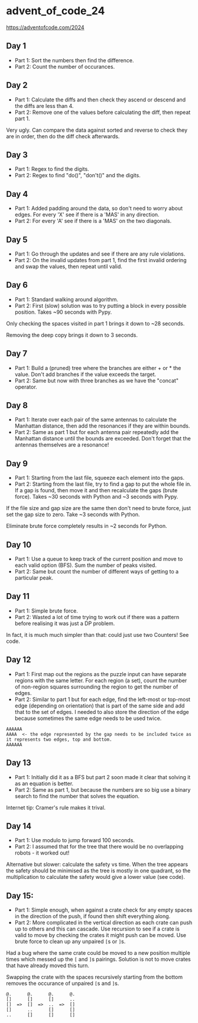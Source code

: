 # advent_of_code_24
https://adventofcode.com/2024

## Day 1
- Part 1: Sort the numbers then find the difference.
- Part 2: Count the number of occurances.

## Day 2
- Part 1: Calculate the diffs and then check they ascend or descend and the diffs are less than 4.
- Part 2: Remove one of the values before calculating the diff, then repeat part 1.

Very ugly. Can compare the data against sorted and reverse to check they are in order, then do the diff check afterwards.

## Day 3
- Part 1: Regex to find the digits.
- Part 2: Regex to find "do()", "don't()" and the digits.

## Day 4
- Part 1: Added padding around the data, so don't need to worry about edges. For every 'X' see if there is a 'MAS' in any direction. 
- Part 2: For every 'A' see if there is a 'MAS' on the two diagonals. 

## Day 5
- Part 1: Go through the updates and see if there are any rule violations.
- Part 2: On the invalid updates from part 1, find the first invalid ordering and swap the values, then repeat until valid.

## Day 6
- Part 1: Standard walking around algorithm.
- Part 2: First (slow) solution was to try putting a block in every possible position. Takes ~90 seconds with Pypy.

Only checking the spaces visited in part 1 brings it down to ~28 seconds.

Removing the deep copy brings it down to 3 seconds.

## Day 7
- Part 1: Build a (pruned) tree where the branches are either + or * the value. Don't add branches if the value exceeds the target.
- Part 2: Same but now with three branches as we have the "concat" operator.

## Day 8
- Part 1: Iterate over each pair of the same antennas to calculate the Manhattan distance, then add the resonances if they are within bounds.
- Part 2: Same as part 1 but for each antenna pair repeatedly add the Manhattan distance until the bounds are exceeded. Don't forget that the antennas themselves are a resonance!

## Day 9
- Part 1: Starting from the last file, squeeze each element into the gaps.
- Part 2: Starting from the last file, try to find a gap to put the whole file in. If a gap is found, then move it and then recalculate the gaps (brute force). Takes ~30 seconds with Python and ~3 seconds with Pypy.

If the file size and gap size are the same then don't need to brute force, just set the gap size to zero. Take ~3 seconds with Python.

Eliminate brute force completely results in ~2 seconds for Python.

## Day 10
- Part 1: Use a queue to keep track of the current position and move to each valid option (BFS). Sum the number of peaks visited.
- Part 2: Same but count the number of different ways of getting to a particular peak.

## Day 11
- Part 1: Simple brute force.
- Part 2: Wasted a lot of time trying to work out if there was a pattern before realising it was just a DP problem.

In fact, it is much much simpler than that: could just use two Counters! See code.

## Day 12
- Part 1: First map out the regions as the puzzle input can have separate regions with the same letter. For each region (a set), count the number of non-region squares surrounding the region to get the number of edges.
- Part 2: Similar to part 1 but for each edge, find the left-most or top-most edge (depending on orientation) that is part of the same side and add that to the set of edges. I needed to also store the direction of the edge because sometimes the same edge needs to be used twice.

```
AAAAAA
AAAA  <- the edge represented by the gap needs to be included twice as it represents two edges, top and bottom.
AAAAAA
```

## Day 13
- Part 1: Initially did it as a BFS but part 2 soon made it clear that solving it as an equation is better.
- Part 2: Same as part 1, but because the numbers are so big use a binary search to find the number that solves the equation.

Internet tip:
Cramer's rule makes it trival.

## Day 14
- Part 1: Use modulo to jump forward 100 seconds.
- Part 2: I assumed that for the tree that there would be no overlapping robots - it worked out!

Alternative but slower: calculate the safety vs time. When the tree appears the safety should be minimised as the tree is mostly in one quadrant, so the multiplication to calculate the safety would give a lower value (see code).

## Day 15:
- Part 1: Simple enough, when against a crate check for any empty spaces in the direction of the push, if found then shift everything along.
- Part 2: More complicated in the vertical direction as each crate can push up to others and this can cascade. Use recursion to see if a crate is valid to move by checking the crates it might push can be moved. Use brute force to clean up any unpaired `[`s or `]`s.

Had a bug where the same crate could be moved to a new position multiple times which messed up the `[` and `]`s pairings. Solution is not to move crates that have already moved this turn.

Swapping the crate with the spaces recursively starting from the bottom removes the occurance of unpaired `[`s and `]`s.
```
@.      @.      @.      @.
[]      []      []      ..
[]  =>  []  =>  ..  =>  []
[]      ..      []      []
..      []      []      []
```
